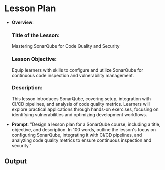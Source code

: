 # Lesson Plan

- **Overview**: 
  ### **Title of the Lesson:**  
  Mastering SonarQube for Code Quality and Security

  ### **Lesson Objective:**  
  Equip learners with skills to configure and utilize SonarQube for continuous code inspection and vulnerability management.

  ### **Description:**  
  This lesson introduces SonarQube, covering setup, integration with CI/CD pipelines, and analysis of code quality metrics. Learners will explore practical applications through hands-on exercises, focusing on identifying vulnerabilities and optimizing development workflows.

- **Prompt**: "Design a lesson plan for a SonarQube course, including a title, objective, and description. In 100 words, outline the lesson's focus on configuring SonarQube, integrating it with CI/CD pipelines, and analyzing code quality metrics to ensure continuous inspection and security."

## Output